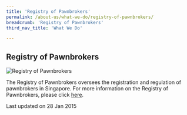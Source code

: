```yaml
---
title: 'Registry of Pawnbrokers'
permalink: /about-us/what-we-do/registry-of-pawnbrokers/
breadcrumb: 'Registry of Pawnbrokers'
third_nav_title: 'What We Do'

---
```



<style>
  .image {width: 600px;}
  .image img {max-width: 100%;}
</style>

Registry of Pawnbrokers
---

<div class="image"><img src="/images/1422440196035.jpg/" title="Registry of Pawnbrokers" alt="Registry of Pawnbrokers"></div>

The Registry of Pawnbrokers oversees the registration and regulation of pawnbrokers in Singapore. For more information on the Registry of Pawnbrokers, please click [here](https://rop.mlaw.gov.sg/).

<p class="right-side-updated">Last updated on 28 Jan 2015</p>
